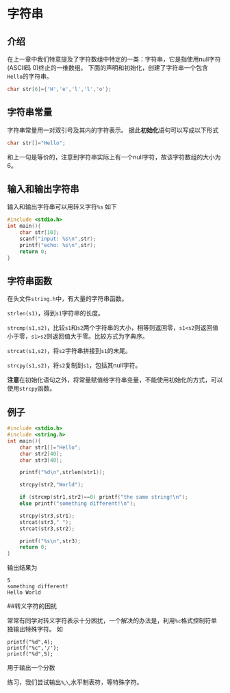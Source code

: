 # 字符串

## 介绍  

在上一章中我们特意提及了字符数组中特定的一类：字符串，它是指使用null字符(ASCII码 0)终止的一维数组。
下面的声明和初始化，创建了字符串一个包含`Hello`的字符串。

```c
char str[6]={'H','e','l','l','o'};
```

## 字符串常量  

字符串常量用一对双引号及其内的字符表示。
据此**初始化**语句可以写成以下形式

```c
char str[]="Hello";
```

和上一句是等价的，注意到字符串实际上有一个null字符，故该字符数组的大小为6。

## 输入和输出字符串

输入和输出字符串可以用转义字符`%s`
如下

```c
#include <stdio.h>
int main(){
	char str[10];
	scanf("input: %s\n",str);
	printf("echo: %s\n",str);
	return 0;
}
```

## 字符串函数

在头文件`string.h`中，有大量的字符串函数。

`strlen(s1)`，得到`s1`字符串的长度。

`strcmp(s1,s2)`，比较`s1`和`s2`两个字符串的大小，相等则返回零，`s1<s2`则返回值小于零，`s1>s2`则返回值大于零。比较方式为字典序。

`strcat(s1,s2)`，将`s2`字符串拼接到`s1`的末尾。

`strcpy(s1,s2)`，将`s2`复制到`s1`，包括其null字符。

**注意**在初始化语句之外，将常量赋值给字符串变量，不能使用初始化的方式，可以使用`strcpy`函数。

## 例子

```c
#include <stdio.h>
#include <string.h>
int main(){
	char str1[]="Hello";
	char str2[40];
	char str3[40];

	printf("%d\n",strlen(str1));

	strcpy(str2,"World");

	if (strcmp(str1,str2)==0) printf("the same string!\n"); 
	else printf("something different!\n");

	strcpy(str3,str1);
	strcat(str3," ");
	strcat(str3,str2);

	printf("%s\n",str3);
	return 0;
}
```

输出结果为
```
5
something different!
Hello World
```

##转义字符的困扰

常常有同学对转义字符表示十分困扰，一个解决的办法是，利用`%c`格式控制符单独输出特殊字符。
如
```
printf("%d",4);
printf("%c",'/');
printf("%d",5);
```

用于输出一个分数

练习，我们尝试输出`%`,`\`,水平制表符，等特殊字符。
